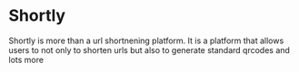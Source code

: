 # Shortly
Shortly is more than a url shortnening platform. It is a platform that allows users to not only to shorten urls but also to generate standard qrcodes and lots more
